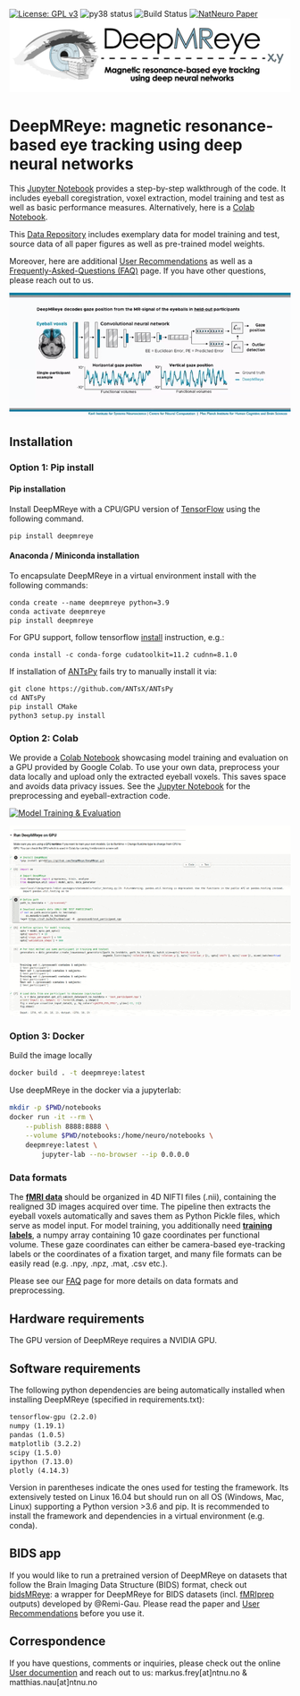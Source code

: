 [![License: GPL v3](https://img.shields.io/badge/License-GPL%20v3-blue.svg)](http://www.gnu.org/licenses/gpl-3.0)
![py38 status](https://img.shields.io/badge/python3.8-supported-green.svg)
![Build Status](https://github.com/DeepMReye/DeepMReye/actions/workflows/main.yml/badge.svg)
[![NatNeuro Paper](https://img.shields.io/badge/DOI-10.1038%2Fs41593--021--00947--w-blue)](https://doi.org/10.1038/s41593-021-00947-w)
![Logo](media/deepmreye_logo.png)

# DeepMReye: magnetic resonance-based eye tracking using deep neural networks
This [Jupyter Notebook](./notebooks/deepmreye_example_usage.ipynb) provides a step-by-step walkthrough of the code. It includes eyeball coregistration, voxel extraction, model training and test as well as basic performance measures. Alternatively, here is a [Colab Notebook](https://colab.research.google.com/drive/1kYVyierbKdNZ3RY4_pbACtdWEw7PKQuz?usp=sharing).

This [Data Repository](https://osf.io/mrhk9/) includes exemplary data for model training and test, source data of all paper figures as well as pre-trained model weights.

Moreover, here are additional [User Recommendations](https://deepmreye.slite.com/p/channel/MUgmvViEbaATSrqt3susLZ/notes/kKdOXmLqe) as well as a [Frequently-Asked-Questions (FAQ)](https://deepmreye.slite.com/p/channel/MUgmvViEbaATSrqt3susLZ/notes/sargIAQ6t) page. If you have other questions, please reach out to us.

![deepMReye video](media/deepMReye_video.gif)

## Installation

### Option 1: Pip install

#### Pip installation
Install DeepMReye with a CPU/GPU version of [TensorFlow](https://www.tensorflow.org/install/) using the following command.
```
pip install deepmreye
```

#### Anaconda / Miniconda installation

To encapsulate DeepMReye in a virtual environment install with the following commands:
```
conda create --name deepmreye python=3.9
conda activate deepmreye
pip install deepmreye
```
For GPU support, follow tensorflow [install](https://www.tensorflow.org/install/pip) instruction, e.g.:
```
conda install -c conda-forge cudatoolkit=11.2 cudnn=8.1.0
```
If installation of [ANTsPy](https://github.com/ANTsX/ANTsPy) fails try to manually install it via:
```
git clone https://github.com/ANTsX/ANTsPy
cd ANTsPy
pip install CMake
python3 setup.py install
```

### Option 2: Colab

We provide a [Colab Notebook](https://colab.research.google.com/drive/1kYVyierbKdNZ3RY4_pbACtdWEw7PKQuz?usp=sharing) showcasing model training and evaluation on a GPU provided by Google Colab. To use your own data, preprocess your data locally and upload only the extracted eyeball voxels. This saves space and avoids data privacy issues. See the [Jupyter Notebook](./notebooks/deepmreye_example_usage.ipynb) for the preprocessing and eyeball-extraction code.

[![Model Training & Evaluation](https://colab.research.google.com/assets/colab-badge.svg)](https://colab.research.google.com/drive/1kYVyierbKdNZ3RY4_pbACtdWEw7PKQuz?usp=sharing)

![Colab Walkthrough](media/colab_walkthrough.gif)

### Option 3: Docker

Build the image locally

```bash
docker build . -t deepmreye:latest
```

Use deepMReye in the docker via a jupyterlab:

```bash
mkdir -p $PWD/notebooks
docker run -it --rm \
    --publish 8888:8888 \
    --volume $PWD/notebooks:/home/neuro/notebooks \
    deepmreye:latest \
        jupyter-lab --no-browser --ip 0.0.0.0
```

### Data formats
The <u>**fMRI data**</u> should be organized in 4D NIFTI files (.nii), containing the realigned 3D images acquired over time. The pipeline then extracts the eyeball voxels automatically and saves them as Python Pickle files, which serve as model input. For model training, you additionally need <u>**training labels**</u>, a numpy array containing 10 gaze coordinates per functional volume. These gaze coordinates can either be camera-based eye-tracking labels or the coordinates of a fixation target, and many file formats can be easily read (e.g. .npy, .npz, .mat, .csv etc.).

Please see our [FAQ](https://deepmreye.slite.com/p/channel/MUgmvViEbaATSrqt3susLZ/notes/sargIAQ6t) page for more details on data formats and preprocessing.

## Hardware requirements

The GPU version of DeepMReye requires a NVIDIA GPU.

## Software requirements
The following python dependencies are being automatically installed when installing DeepMReye (specified in requirements.txt):
```
tensorflow-gpu (2.2.0)
numpy (1.19.1)
pandas (1.0.5)
matplotlib (3.2.2)
scipy (1.5.0)
ipython (7.13.0)
plotly (4.14.3)
```
Version in parentheses indicate the ones used for testing the framework. Its extensively tested on Linux 16.04 but should run on all OS (Windows, Mac, Linux) supporting a Python version >3.6 and pip. It is recommended to install the framework and dependencies in a virtual environment (e.g. conda). 

## BIDS app
If you would like to run a pretrained version of DeepMReye on datasets that follow the Brain Imaging Data Structure (BIDS) format, check out [bidsMReye](https://pypi.org/project/bidsmreye/): a wrapper for DeepMReye for BIDS datasets (incl. [fMRIprep](https://fmriprep.org/en/stable/) outputs) developed by @Remi-Gau. Please read the paper and [User Recommendations](https://deepmreye.slite.com/p/channel/MUgmvViEbaATSrqt3susLZ/notes/kKdOXmLqe) before you use it.

## Correspondence
If you have questions, comments or inquiries, please check out the online [User documention](https://deepmreye.slite.com/api/s/channel/MUgmvViEbaATSrqt3susLZ/DeepMReye%3A%20Documentation) and reach out to us: markus.frey[at]ntnu.no & matthias.nau[at]ntnu.no
